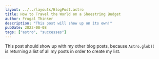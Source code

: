 ```yaml
---
layout: ../../layouts/BlogPost.astro
title: How to Travel the World on a Shoestring Budget
author: Frugal Thinker
description: "This post will show up on its own!"
pubDate: 2022-08-08
tags: ["astro", "successes"]
---
```

This post should show up with my other blog posts, because `Astro.glob()` is returning a list of all my posts in order to create my list.  
